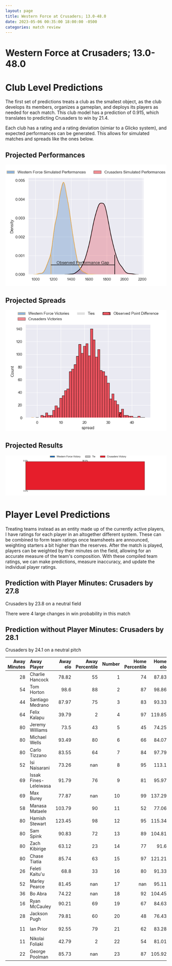 ```yaml
---  
layout: page  
title: Western Force at Crusaders; 13.0-48.0  
date: 2023-05-06 00:35:00 18:00:00 -0500  
categories: match review  
---
```

# Western Force at Crusaders; 13.0-48.0

# Club Level Predictions


The first set of predictions treats a club as the smallest object, as the club develops its members, organizes a gameplan, and deploys its players as needed for each match. This club model has a prediction of 0.915, which translates to predicting Crusaders to win by 21.4.

Each club has a rating and a rating deviation (simiar to a Glicko system), and expected performances can be generated. This allows for simulated matches and spreads like the ones below.
## Projected Performances


![Projected Performances](plots/performances_2023-05-06-Crusaders-WesternForce.png)
## Projected Spreads


![Projected Spreads](plots/spreads_2023-05-06-Crusaders-WesternForce.png)
## Projected Results


![Projected Results](plots/resultbar_2023-05-06-Crusaders-WesternForce.png)
# Player Level Predictions


Treating teams instead as an entity made up of the currently active players, I have ratings for each player in an altogether different system. These can be combined to form team ratings once teamsheets are announced, weighting starters a bit higher than the reserves. After the match is played, players can be weighted by their minutes on the field, allowing for an accurate measure of the team's composition. With these compiled team ratings, we can make predictions, measure inaccuracy, and update the individual player ratings.
## Prediction with Player Minutes: Crusaders by 27.8


Crusaders by 23.8 on a neutral field

There were 4 large changes in win probability in this match
## Prediction without Player Minutes: Crusaders by 28.1


Crusaders by 24.1 on a neutral pitch



|   Away Minutes | Away Player           |   Away elo |   Away Percentile |   Number |   Home Percentile |   Home elo | Home Player            |   Home Minutes |
|---------------:|:----------------------|-----------:|------------------:|---------:|------------------:|-----------:|:-----------------------|---------------:|
|             28 | Charlie Hancock       |      78.82 |                55 |        1 |                74 |      87.83 | Joe Moody              |             52 |
|             54 | Tom Horton            |      98.6  |                88 |        2 |                87 |      98.86 | Brodie McAlister       |             52 |
|             44 | Santiago Medrano      |      87.97 |                75 |        3 |                83 |      93.33 | Tamaiti Williams       |             44 |
|             64 | Felix Kalapu          |      39.79 |                 2 |        4 |                97 |     119.85 | Scott Barrett          |             62 |
|             80 | Jeremy Williams       |      73.5  |                43 |        5 |                45 |      74.25 | Quinten Strange        |             80 |
|             80 | Michael Wells         |      93.49 |                80 |        6 |                66 |      84.07 | Dom Gardiner           |             54 |
|             80 | Carlo Tizzano         |      83.55 |                64 |        7 |                84 |      97.79 | Tom Christie           |             80 |
|             52 | Isi Naisarani         |      73.26 |               nan |        8 |                95 |     113.1  | Cullen Grace           |             80 |
|             69 | Issak Fines-Leleiwasa |      91.79 |                76 |        9 |                81 |      95.97 | Noah Hotham            |             62 |
|             69 | Max Burey             |      77.87 |               nan |       10 |                99 |     137.29 | Richie Mo'unga         |             80 |
|             58 | Manasa Mataele        |     103.79 |                90 |       11 |                52 |      77.06 | Leicester Fainga'anuku |             80 |
|             80 | Hamish Stewart        |     123.45 |                98 |       12 |                95 |     115.34 | David Havili           |             63 |
|             80 | Sam Spink             |      90.83 |                72 |       13 |                89 |     104.81 | Braydon Ennor          |             80 |
|             80 | Zach Kibirige         |      63.12 |                23 |       14 |                77 |      91.6  | Macca Springer         |             80 |
|             80 | Chase Tiatia          |      85.74 |                63 |       15 |                97 |     121.21 | Will Jordan            |             57 |
|             26 | Feleti Kaitu'u        |      68.8  |                33 |       16 |                80 |      91.33 | Codie Taylor           |             28 |
|             52 | Marley Pearce         |      81.45 |               nan |       17 |               nan |      95.11 | Andrew Turner          |             28 |
|             36 | Bo Abra               |      74.22 |               nan |       18 |                92 |     104.45 | Oli Jager              |             36 |
|             16 | Ryan McCauley         |      90.21 |                69 |       19 |                67 |      84.63 | Zach Gallagher         |             18 |
|             28 | Jackson Pugh          |      79.81 |                60 |       20 |                48 |      76.43 | Christian Lio-Willie   |             26 |
|             11 | Ian Prior             |      92.55 |                79 |       21 |                62 |      83.28 | Mitchell Drummond      |             18 |
|             11 | Nikolai Foliaki       |      42.79 |                 2 |       22 |                54 |      81.01 | Fergus Burke           |             17 |
|             22 | George Poolman        |      85.73 |               nan |       23 |                87 |     105.92 | Chay Fihaki            |             23 |

